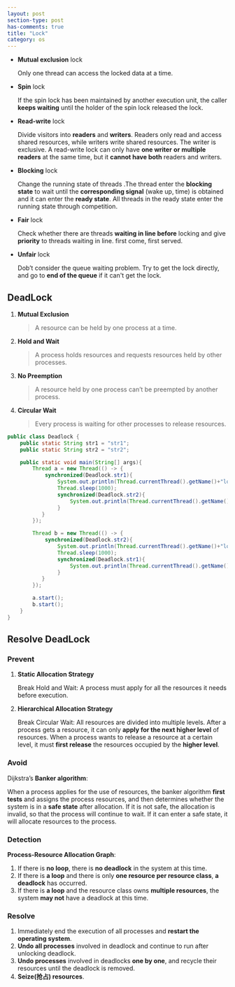 ```yaml
---
layout: post
section-type: post
has-comments: true
title: "Lock"
category: os
---
```


- **Mutual exclusion** lock
    
    Only one thread can access the locked data at a time.
    
- **Spin** lock
    
    If the spin lock has been maintained by another execution unit, the caller **keeps waiting** until the holder of the spin lock released the lock.
    
- **Read-write** lock
    
    Divide visitors into **readers** and **writers**. Readers only read and access shared resources, while writers write shared resources. The writer is exclusive. A read-write lock can only have **one writer** **or** **multiple readers** at the same time, but it **cannot have both** readers and writers.
    
- **Blocking** lock
    
    Change the running state of threads .The thread enter the **blocking state** to wait until the **corresponding signal** (wake up, time) is obtained and it can enter the **ready state**. All threads in the ready state enter the running state through competition.
    
- **Fair** lock
    
    Check whether there are threads **waiting in line before** locking and give **priority** to threads waiting in line. first come, first served.
    
- **Unfair** lock
    
    Dob’t consider the queue waiting problem. Try to get the lock directly, and go to **end of the queue** if it can't get the lock. 
    

## DeadLock

1. **Mutual Exclusion**
    
    > A resource can be held by one process at a time.
    > 
2. **Hold and Wait**
    
    > A process holds resources and requests resources held by other processes.
    > 
3. **No Preemption**
    
    > A resource held by one process can’t be preempted by another process.
    > 
4. **Circular Wait**
    
    > Every process is waiting for other processes to release resources.
    > 

```java
public class Deadlock {
    public static String str1 = "str1";
    public static String str2 = "str2";

    public static void main(String[] args){
        Thread a = new Thread(() -> {
            synchronized(Deadlock.str1){
                System.out.println(Thread.currentThread().getName()+"lock str1");
                Thread.sleep(1000);
                synchronized(Deadlock.str2){
                    System.out.println(Thread.currentThread().getName()+"lock str2");
                }
           }
        });

        Thread b = new Thread(() -> {
            synchronized(Deadlock.str2){
                System.out.println(Thread.currentThread().getName()+"lock str2");
                Thread.sleep(1000);
                synchronized(Deadlock.str1){
                    System.out.println(Thread.currentThread().getName()+"lock str1");
                }
           }
        });

        a.start();
        b.start();
    }
}
```

## Resolve DeadLock

### Prevent

1. **Static Allocation Strategy**
    
    Break Hold and Wait: A process must apply for all the resources it needs before execution.
    
2. **Hierarchical Allocation Strategy**
    
    Break Circular Wait: All resources are divided into multiple levels. After a process gets a resource, it can only **apply for the next higher level** of resources. When a process wants to release a resource at a certain level, it must **first release** the resources occupied by the **higher level**.
    

### Avoid

Dijkstra’s **Banker algorithm**:

When a process applies for the use of resources, the banker algorithm **first tests** and assigns the process resources, and then determines whether the system is in a **safe state** after allocation. If it is not safe, the allocation is invalid, so that the process will continue to wait. If it can enter a safe state, it will allocate resources to the process.

### Detection

**Process-Resource Allocation Graph**:

1. If there is **no loop**, there is **no deadlock** in the system at this time.
2. If there is **a loop** and there is only **one resource per resource class**, **a deadlock** has occurred.
3. If there is **a loop** and the resource class owns **multiple resources**, the system **may not** have a deadlock at this time.
    

### Resolve

1. Immediately end the execution of all processes and **restart the operating system**.
2. **Undo all processes** involved in deadlock and continue to run after unlocking deadlock.
3. **Undo processes** involved in deadlocks **one by one**, and recycle their resources until the deadlock is removed.
4. **Seize(抢占) resources**.